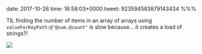 date: 2017-10-26
time: 16:58:03+0000
tweet: 923594583879143434
%%%

TIL finding the number of items in an array of arrays using `valueForKeyPath:@"@sum.@count"` is slow because… it creates a load of strings?!

![](DNFEXUzX0AIEwwt.jpg)
